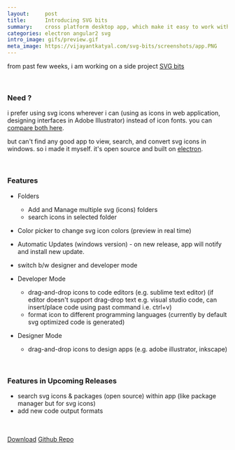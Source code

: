 ```yaml
---
layout:     post
title:      Introducing SVG bits
summary:    cross platform desktop app, which make it easy to work with svg (icons) 
categories: electron angular2 svg
intro_image: gifs/preview.gif
meta_image: https://vijayantkatyal.com/svg-bits/screenshots/app.PNG 
---
```


from past few weeks, i am working on a side project [SVG bits](https://vijayantkatyal.com/svg-bits/)

<br>

### Need ?

i prefer using svg icons wherever i can (using as icons in web application, designing interfaces in Adobe Illustrator) instead of icon fonts. you can [compare both here](https://css-tricks.com/icon-fonts-vs-svg/).

but can't find any good app to view, search, and convert svg icons in windows. so i made it myself. it's open source and built on [electron](electron.atom.io).

<br>

### Features

* Folders
  * Add and Manage multiple svg (icons) folders
  * search icons in selected folder

* Color picker to change svg icon colors (preview in real time)

* Automatic Updates (windows version) - on new release, app will notify and install new update. 

* switch b/w designer and developer mode

* Developer Mode
  * drag-and-drop icons to code editors (e.g. sublime text editor) (if editor doesn't support drag-drop text e.g. visual studio code, can insert/place code using past command i.e. ctrl+v)
  * format icon to different programming languages (currently by default svg optimized code is generated)

* Designer Mode
  * drag-and-drop icons to design apps (e.g. adobe illustrator, inkscape)

<br>

### Features in Upcoming Releases

* search svg icons & packages (open source) within app (like package manager but for svg icons)
* add new code output formats


<br><br>
<a class="btn btn-primary" href="https://vijayantkatyal.com/svg-bits/">Download</a> <a class="btn btn-outline-primary" href="https://github.com/vijayantkatyal/svg-bits">Github Repo</a>